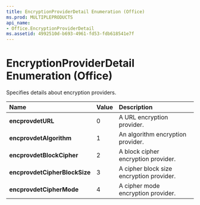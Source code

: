 ```yaml
---
title: EncryptionProviderDetail Enumeration (Office)
ms.prod: MULTIPLEPRODUCTS
api_name:
- Office.EncryptionProviderDetail
ms.assetid: 4992510d-b693-4961-fd53-fdb618541e7f
---
```



# EncryptionProviderDetail Enumeration (Office)

Specifies details about encryption providers.



|**Name**|**Value**|**Description**|
|:-----|:-----|:-----|
|**encprovdetURL**|0|A URL encryption provider.|
|**encprovdetAlgorithm**|1|An algorithm encryption provider.|
|**encprovdetBlockCipher**|2|A block cipher encryption provider.|
|**encprovdetCipherBlockSize**|3|A cipher block size encryption provider.|
|**encprovdetCipherMode**|4|A cipher mode encryption provider.|

